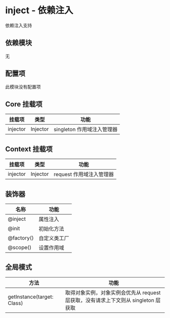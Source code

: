 # inject - 依赖注入

依赖注入支持

## 依赖模块

无

## 配置项

此模块没有配置项

## Core 挂载项

| 挂载项 | 类型 | 功能 |
| ----- | --- | ---- |
| injector | Injector | singleton 作用域注入管理器

## Context 挂载项

| 挂载项 | 类型 | 功能 |
| ----- | --- | ---- |
| injector | Injector | request 作用域注入管理器

## 装饰器

| 名称 | 功能 |
| --- | --- |
| @inject | 属性注入
| @init | 初始化方法
| @factory() | 自定义类工厂
| @scope() | 设置作用域

## 全局模式

| 方法 | 功能 |
| ----- | ---- |
| getInstance(target: Class) | 取得对象实例，对象实例会优先从 request 层获取，没有请求上下文则从 singleton 层获取
